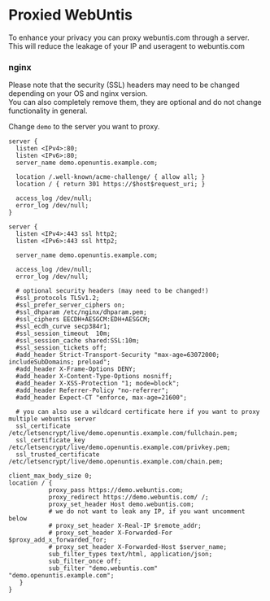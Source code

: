 # Proxied WebUntis

To enhance your privacy you can proxy webuntis.com through a server. This will reduce the leakage of your IP and useragent to webuntis.com


### nginx

Please note that the security (SSL) headers may need to be changed depending on your OS and nginx version.  
You can also completely remove them, they are optional and do not change functionality in general.

Change `demo` to the server you want to proxy.

```
server {
  listen <IPv4>:80;
  listen <IPv6>:80;
  server_name demo.openuntis.example.com;

  location /.well-known/acme-challenge/ { allow all; }
  location / { return 301 https://$host$request_uri; }

  access_log /dev/null;
  error_log /dev/null;
}

server {
  listen <IPv4>:443 ssl http2;
  listen <IPv6>:443 ssl http2;

  server_name demo.openuntis.example.com;

  access_log /dev/null;
  error_log /dev/null;

  # optional security headers (may need to be changed!)
  #ssl_protocols TLSv1.2;
  #ssl_prefer_server_ciphers on;
  #ssl_dhparam /etc/nginx/dhparam.pem;
  #ssl_ciphers EECDH+AESGCM:EDH+AESGCM;
  #ssl_ecdh_curve secp384r1;
  #ssl_session_timeout  10m;
  #ssl_session_cache shared:SSL:10m;
  #ssl_session_tickets off;
  #add_header Strict-Transport-Security "max-age=63072000; includeSubDomains; preload";
  #add_header X-Frame-Options DENY;
  #add_header X-Content-Type-Options nosniff;
  #add_header X-XSS-Protection "1; mode=block";
  #add_header Referrer-Policy "no-referrer";
  #add_header Expect-CT "enforce, max-age=21600";

  # you can also use a wildcard certificate here if you want to proxy multiple webuntis server
  ssl_certificate     /etc/letsencrypt/live/demo.openuntis.example.com/fullchain.pem;
  ssl_certificate_key /etc/letsencrypt/live/demo.openuntis.example.com/privkey.pem;
  ssl_trusted_certificate /etc/letsencrypt/live/demo.openuntis.example.com/chain.pem;

client_max_body_size 0;
location / {
           proxy_pass https://demo.webuntis.com;
           proxy_redirect https://demo.webuntis.com/ /;
           proxy_set_header Host demo.webuntis.com;
           # we do not want to leak any IP, if you want uncomment below
           # proxy_set_header X-Real-IP $remote_addr;
           # proxy_set_header X-Forwarded-For $proxy_add_x_forwarded_for;
           # proxy_set_header X-Forwarded-Host $server_name;
           sub_filter_types text/html, application/json;
           sub_filter_once off;
           sub_filter "demo.webuntis.com" "demo.openuntis.example.com";
   }
}
```

